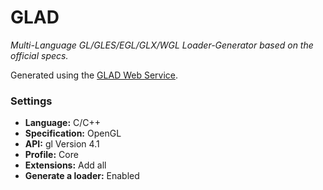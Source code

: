 # GLAD
*Multi-Language GL/GLES/EGL/GLX/WGL Loader-Generator based on the official specs.*

Generated using the [GLAD Web Service](https://glad.dav1d.de/).
### Settings
- **Language:** C/C++
- **Specification:** OpenGL
- **API:** gl Version 4.1
- **Profile:** Core
- **Extensions:** Add all
- **Generate a loader:** Enabled